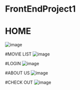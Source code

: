 # FrontEndProject1
# HOME
![image](https://github.com/ChengyuKang/FrontEndProject1/assets/80816430/ffb9d922-0e3d-4528-8542-1052029a8bb4)

#MOVIE LIST
![image](https://github.com/ChengyuKang/FrontEndProject1/assets/80816430/d138c8dd-4726-4c11-b116-ecfeb48c7dbc)

#LOGIN
![image](https://github.com/ChengyuKang/FrontEndProject1/assets/80816430/d3b97007-7e43-4e35-b5cb-e35ed3c345a3)

#ABOUT US
![image](https://github.com/ChengyuKang/FrontEndProject1/assets/80816430/022503d5-f110-472d-a945-752f5d9443cc)

#CHECK OUT
![image](https://github.com/ChengyuKang/FrontEndProject1/assets/80816430/e5f15476-6e64-46dc-be08-8472a23fbeac)
